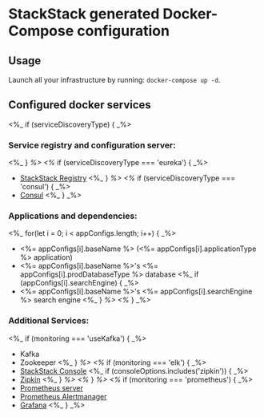 # StackStack generated Docker-Compose configuration

## Usage

Launch all your infrastructure by running: `docker-compose up -d`.

## Configured docker services
<%_ if (serviceDiscoveryType) { _%>

### Service registry and configuration server:
<%_ } _%>
<%_ if (serviceDiscoveryType === 'eureka') { _%>
- [StackStack Registry](http://localhost:8761)
<%_ } _%>
<%_ if (serviceDiscoveryType === 'consul') { _%>
- [Consul](http://localhost:8500)
<%_ } _%>

### Applications and dependencies:
<%_ for(let i = 0; i < appConfigs.length; i++) { _%>
- <%= appConfigs[i].baseName %> (<%= appConfigs[i].applicationType %> application)
- <%= appConfigs[i].baseName %>'s <%= appConfigs[i].prodDatabaseType %> database
<%_ if (appConfigs[i].searchEngine) { _%>
- <%= appConfigs[i].baseName %>'s <%= appConfigs[i].searchEngine %> search engine
<%_ } _%>
<%_ } _%>

### Additional Services:

<%_ if (monitoring === 'useKafka') { _%>
- Kafka
- Zookeeper
<%_ } _%>
<%_ if (monitoring === 'elk') { _%>
- [StackStack Console](http://localhost:5601)
<%_ if (consoleOptions.includes('zipkin')) { _%>
- [Zipkin](http://localhost:9411)
<%_ } _%>
<%_ } _%>
<%_ if (monitoring === 'prometheus') { _%>
- [Prometheus server](http://localhost:9090)
- [Prometheus Alertmanager](http://localhost:9093)
- [Grafana](http://localhost:3000)
<%_ } _%>
